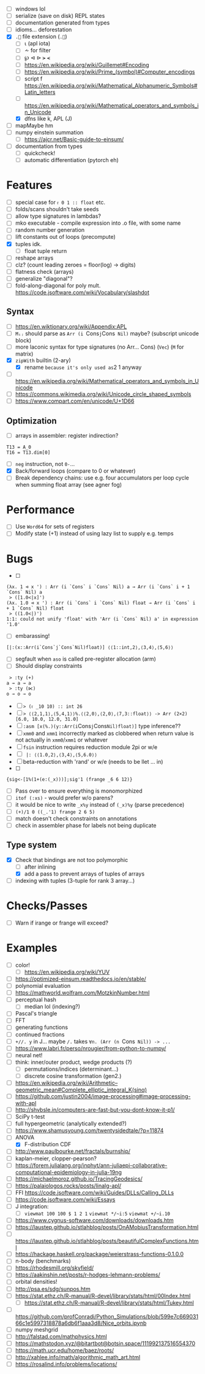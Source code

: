 - [ ] windows lol
- [ ] serialize (save on disk) REPL states
- [ ] documentation generated from types
- [ ] idioms... deforestation
- [x] `.🍎` file extension (`.🍏`)
  - [ ] ⍳ (apl iota)
  - [ ] ⩪ for filter
  - [ ] ℘ ⊲ ⊳ ⪫ ⪪
  - [ ] https://en.wikipedia.org/wiki/Guillemet#Encoding
  - [ ] https://en.wikipedia.org/wiki/Prime_(symbol)#Computer_encodings
  - [ ] script f https://en.wikipedia.org/wiki/Mathematical_Alphanumeric_Symbols#Latin_letters
  - [ ] https://en.wikipedia.org/wiki/Mathematical_operators_and_symbols_in_Unicode
  - [x] dfns like k, APL (J)
- [ ] mapMaybe hm
- [ ] numpy einstein summation
  - [ ] https://ajcr.net/Basic-guide-to-einsum/
- [ ] documentation from types
  - [ ] quickcheck!
  - [ ] automatic differentiation (pytorch eh)
# Features
- [ ] special case for `𝔯 0 1 :: float` etc.
- [ ] folds/scans shouldn't take seeds
- [ ] allow type signatures in lambdas?
- [ ] mko executable - compile expression into .o file, with some name
- [ ] random number generation
- [ ] lift constants out of loops (precompute)
- [x] tuples idk.
  - [ ] float tuple return
- [ ] reshape arrays
- [ ] clz? (count leading zeroes = floor(log) -> digits)
- [ ] flatness check (arrays)
- [ ] generalize "diagonal"?
- [ ] fold-along-diagonal for poly mult. https://code.jsoftware.com/wiki/Vocabulary/slashdot
## Syntax
- [ ] https://en.wiktionary.org/wiki/Appendix:APL
- [ ] `Mᵢⱼ` should parse as `Arr (i `Cons` j `Cons` Nil)` maybe? (subscript
  unicode block)
- [ ] more laconic syntax for type signatures (no Arr... Cons) (`Vec`) (`M` for matrix)
- [x] `zipWith` builtin (2-ary)
  - [x] rename ` because it's only used as `2 1 anyway
- [ ] https://en.wikipedia.org/wiki/Mathematical_operators_and_symbols_in_Unicode
- [ ] https://commons.wikimedia.org/wiki/Unicode_circle_shaped_symbols
- [ ] https://www.compart.com/en/unicode/U+1D66
## Optimization
- [ ] arrays in assembler: register indirection?
```
T13 = A_0
T16 = T13.dim[0]
```
- [ ] `neg` instruction, not `0-`...
- [x] Back/forward loops (compare to 0 or whatever)
- [ ] Break dependency chains: use e.g. four accumulators per loop cycle when
  summing float array (see agner fog)
# Performance
- [ ] Use `Word64` for sets of registers
- [ ] Modify state (+1) instead of using lazy list to supply e.g. temps
# Bugs
- [ ]
```
(λx. 1 ⊲ x ') : Arr (i `Cons` i `Cons` Nil) a → Arr (i `Cons` i + 1 `Cons` Nil) a
 > ([1.0<|x]')
(λx. 1.0 ⊲ x ') : Arr (i `Cons` i `Cons` Nil) float → Arr (i `Cons` i + 1 `Cons` Nil) float
 > ((1.0<|)')
1:1: could not unify 'float' with 'Arr (i `Cons` Nil) a' in expression '1.0'
```
- [ ] embarassing!
```
[|:(x::Arr(i`Cons`j`Cons`Nil)float)] ⟨⟨1::int,2⟩,⟨3,4⟩,⟨5,6⟩⟩
```
- [ ] segfault when `aso` is called pre-register allocation (arm)
- [ ] Should display constraints
```
 > :ty (+)
a → a → a
 > :ty (⋉)
o → o → o
```
- [ ]  `> (𝔯 _10 10) :: int 26`
- [ ] `> ⟨⟨2,1,1⟩,⟨5,4,1⟩⟩%.⟨⟨2,0⟩,⟨2,0⟩,⟨7,3::float⟩⟩ -> Arr (2×2) [6.0, 10.0, 12.0, 31.0]`
- [ ] `:asm [x(%.)(y::Arr(i`Cons`j`Cons`Nil)float)]` type inference??
- [ ] `xmm0` and `xmm1` incorrectly marked as clobbered when return value is not
  actually in `xmm0`/`xmm1` or whatever
- [ ] `fsin` instruction requires reduction module 2pi or w/e
- [ ] ` |: ⟨⟨1.0,2⟩,⟨3,4⟩,⟨5,6.0⟩⟩`
- [ ] beta-reduction with 'rand' or w/e (needs to be llet ... in)
- [ ]
```
{sig<-[1%(1+(e:(_x)))];sig'1 (frange _6 6 12)}
```
- [ ] Pass over to ensure everything is monomorphized
- [ ] `itof (:xs)` - would prefer w/o parens?
- [ ] it would be nice to write `_x%y` instead of `(_x)%y` (parse precedence)
- [ ] `(+)/1 0 ((_.'1) frange 2 6 5)`
- [ ] match doesn't check constraints on annotations
- [ ] check in assembler phase for labels not being duplicate
## Type system
- [x] Check that bindings are not too polymorphic
  - [ ] after inlining
  - [x] add a pass to prevent arrays of tuples of arrays
- [ ] indexing with tuples (3-tuple for rank 3 array...)
# Checks/Passes
- [ ] Warn if irange or frange will exceed?
# Examples
- [ ] color!
  - [ ] https://en.wikipedia.org/wiki/YUV
- [ ] https://optimized-einsum.readthedocs.io/en/stable/
- [ ] polynomial evaluation
- [ ] https://mathworld.wolfram.com/MotzkinNumber.html
- [ ] perceptual hash
  - [ ] median lol (indexing?)
- [ ] Pascal's triangle
- [ ] FFT
- [ ] generating functions
- [ ] continued fractions
- [ ] `+//. y` in J... maybe `/.` takes `∀n. (Arr (n `Cons` Nil)) -> ...`
- [ ] https://www.labri.fr/perso/nrougier/from-python-to-numpy/
- [ ] neural net!
- [ ] think: inner/outer product, wedge products (?)
  - [ ] permutations/indices (determinant...)
  - [ ] discrete cosine transformation (gen2.)
- [ ] https://en.wikipedia.org/wiki/Arithmetic–geometric_mean#Complete_elliptic_integral_K(sinα)
- [ ] https://github.com/justin2004/image-processing#image-processing-with-apl
- [ ] http://shvbsle.in/computers-are-fast-but-you-dont-know-it-p1/
- [ ] SciPy t-test
- [ ] full hypergeometric (analytically extended?)
- [ ] https://www.shamusyoung.com/twentysidedtale/?p=11874
- [ ] ANOVA
  - [x] F-distribution CDF
- [ ] http://www.paulbourke.net/fractals/burnship/
- [ ] kaplan-meier, clopper-pearson?
- [ ] https://forem.julialang.org/inphyt/ann-juliaepi-collaborative-computational-epidemiology-in-julia-19ng
- [ ] https://michaelmoroz.github.io/TracingGeodesics/
- [ ] https://palaiologos.rocks/posts/linalg-apl/
- [ ] FFI https://code.jsoftware.com/wiki/Guides/DLLs/Calling_DLLs
- [ ] https://code.jsoftware.com/wiki/Essays
- [ ] J integration:
  - [ ] `viewmat 100 100 $ 1 2 1` `viewmat */~i:5` `viewmat +/~i.10`
- [ ] https://www.cygnus-software.com/downloads/downloads.htm
- [ ] https://laustep.github.io/stlahblog/posts/OnAMobiusTransformation.html
- [ ] https://laustep.github.io/stlahblog/posts/beautifulComplexFunctions.html
- [ ] https://hackage.haskell.org/package/weierstrass-functions-0.1.0.0
- [ ] n-body (benchmarks)
- [ ] https://rhodesmill.org/skyfield/
- [ ] https://aakinshin.net/posts/r-hodges-lehmann-problems/
- [ ] orbital densities!
- [ ] http://psa.es/sdg/sunpos.htm
- [ ] https://stat.ethz.ch/R-manual/R-devel/library/stats/html/00Index.html
  - [ ] https://stat.ethz.ch/R-manual/R-devel/library/stats/html/Tukey.html
- [ ] https://github.com/profConradi/Python_Simulations/blob/599e7c66903166c1e5997318878a6db6f1aaa3d8/Nice_orbits.ipynb
- [ ] numpy meshgrid
- [ ] http://falstad.com/mathphysics.html
- [ ] https://mathstodon.xyz/@bitartbot@botsin.space/111992137516554370
- [ ] https://math.ucr.edu/home/baez/roots/
- [ ] http://xahlee.info/math/algorithmic_math_art.html
- [ ] https://rosalind.info/problems/locations/
